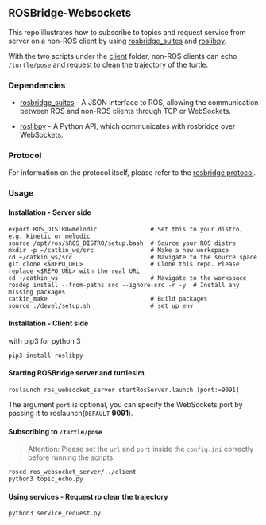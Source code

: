 ## ROSBridge-Websockets

This repo illustrates how to subscribe to topics and request service from server on a non-ROS client by using [rosbridge_suites](http://ros.org/wiki/rosbridge_suite) and [roslibpy](https://github.com/gramaziokohler/roslibpy).

With the two scripts under the [client](./client) folder, non-ROS clients can echo `/turtle/pose` and request to clean the trajectory of the turtle.

### Dependencies

- [rosbridge_suites](http://ros.org/wiki/rosbridge_suite) - A JSON interface to ROS, allowing the communication between ROS and non-ROS clients through TCP or WebSockets.

- [roslibpy](https://github.com/gramaziokohler/roslibpy) - A Python API, which communicates with rosbridge over WebSockets.

### Protocol

For information on the protocol itself, please refer to the [rosbridge protocol](https://github.com/RobotWebTools/rosbridge_suite/blob/develop/ROSBRIDGE_PROTOCOL.md).

### Usage

#### Installation - Server side

```
export ROS_DISTRO=melodic               # Set this to your distro, e.g. kinetic or melodic
source /opt/ros/$ROS_DISTRO/setup.bash  # Source your ROS distro 
mkdir -p ~/catkin_ws/src                # Make a new workspace 
cd ~/catkin_ws/src                      # Navigate to the source space
git clone <$REPO_URL>                   # Clone this repo. Please replace <$REPO_URL> with the real URL
cd ~/catkin_ws                          # Navigate to the workspace
rosdep install --from-paths src --ignore-src -r -y  # Install any missing packages
catkin_make                             # Build packages
source ./devel/setup.sh                 # set up env
```
#### Installation - Client side

with pip3 for python 3
```
pip3 install roslibpy
```
#### Starting ROSBridge server and turtlesim

```
roslaunch ros_websocket_server startRosServer.launch [port:=9091]
```
The argument `port` is optional, you can specify the WebSockets port by passing it to roslaunch(`DEFAULT` **9091**).

#### Subscribing to `/turtle/pose`

> Attention: Please set the `url` and `port` inside the `config.ini` correctly before running the scripts. 

```
roscd ros_websocket_server/../client
python3 topic_echo.py
```

#### Using services - Request ro clear the trajectory

```
python3 service_request.py
```
